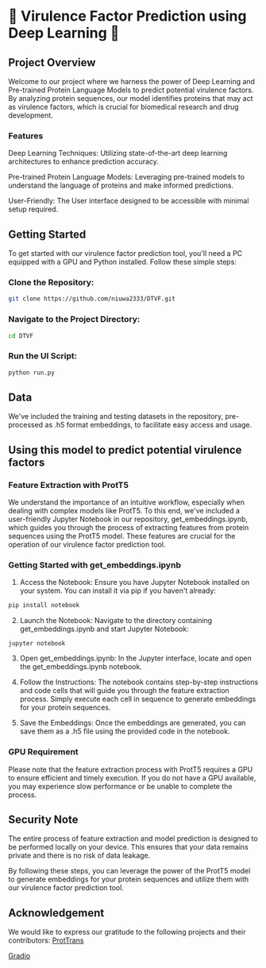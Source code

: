 # 🧬 Virulence Factor Prediction using Deep Learning 🧬
## Project Overview
Welcome to our project where we harness the power of Deep Learning and Pre-trained Protein Language Models to predict potential virulence factors. By analyzing protein sequences, our model identifies proteins that may act as virulence factors, which is crucial for biomedical research and drug development.

### Features
Deep Learning Techniques: Utilizing state-of-the-art deep learning architectures to enhance prediction accuracy.

Pre-trained Protein Language Models: Leveraging pre-trained models to understand the language of proteins and make informed predictions.

User-Friendly: The User interface designed to be accessible with minimal setup required.

## Getting Started
To get started with our virulence factor prediction tool, you'll need a PC equipped with a GPU and Python installed. Follow these simple steps:

### Clone the Repository:
``` bash
git clone https://github.com/niuwa2333/DTVF.git
```

### Navigate to the Project Directory:
``` bash
cd DTVF
```

### Run the UI Script:
``` bash
python run.py 
```

## Data
We've included the training and testing datasets in the repository, pre-processed as .h5 format embeddings, to facilitate easy access and usage.

## Using this model to predict potential virulence factors

### Feature Extraction with ProtT5
We understand the importance of an intuitive workflow, especially when dealing with complex models like ProtT5. To this end, we've included a user-friendly Jupyter Notebook in our repository, get_embeddings.ipynb, which guides you through the process of extracting features from protein sequences using the ProtT5 model. These features are crucial for the operation of our virulence factor prediction tool.
### Getting Started with get_embeddings.ipynb
1. Access the Notebook: Ensure you have Jupyter Notebook installed on your system. You can install it via pip if you haven't already:
``` bash
pip install notebook
```
2. Launch the Notebook: Navigate to the directory containing get_embeddings.ipynb and start Jupyter Notebook:
```
jupyter notebook
```
3. Open get_embeddings.ipynb: In the Jupyter interface, locate and open the get_embeddings.ipynb notebook.

4. Follow the Instructions: The notebook contains step-by-step instructions and code cells that will guide you through the feature extraction process. Simply execute each cell in sequence to generate embeddings for your protein sequences.

5. Save the Embeddings: Once the embeddings are generated, you can save them as a .h5 file using the provided code in the notebook.
### GPU Requirement
Please note that the feature extraction process with ProtT5 requires a GPU to ensure efficient and timely execution. If you do not have a GPU available, you may experience slow performance or be unable to complete the process.

## Security Note
The entire process of feature extraction and model prediction is designed to be performed locally on your device. This ensures that your data remains private and there is no risk of data leakage.

By following these steps, you can leverage the power of the ProtT5 model to generate embeddings for your protein sequences and utilize them with our virulence factor prediction tool.
## Acknowledgement
We would like to express our gratitude to the following projects and their contributors:
[ProtTrans](https://github.com/agemagician/ProtTrans)

[Gradio](https://github.com/gradio-app/gradio)

